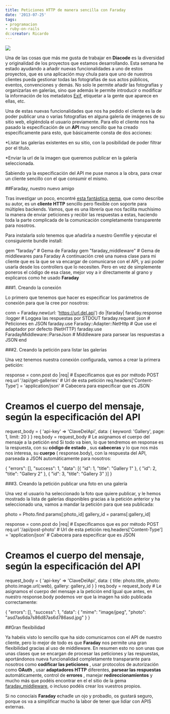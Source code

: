 ```yaml
---
title: Peticiones HTTP de manera sencilla con Faraday
date: '2013-07-25'
tags:
- programacion
- ruby-on-rails
dc:creator: Ricardo
---
```


![](http://blog.diacode.com/wp-content/uploads/2013/07/faraday1.jpg)

Una de las cosas que más me gusta de trabajar en 
**Diacode**
 es la diversidad y originalidad de los proyectos que estamos desarrollando. Esta semana he estado ayudando a añadir nuevas funcionalidades a uno de estos proyectos, que es una aplicación muy chula para que uno de nuestros clientes pueda gestionar todas las fotografías de sus actos públicos, eventos, convenciones y demás. No solo le permite añadir las fotografías y organizarlas en galerías, sino que además le permite introducir o modificar la información de los metadatos 
[Exif](http://es.wikipedia.org/wiki/Exchangeable_image_file_format), etiquetar a la gente que aparece en ellas, etc.


Una de estas nuevas funcionalidades que nos ha pedido el cliente es la de poder publicar una o varias fotografías en alguna galería de imágenes de su sitio web, eligiéndola el usuario previamente. Para ello el cliente nos ha pasado la especificación de un 
**API**
 muy sencillo que ha creado específicamente para esto, que básicamente consta de dos acciones:

*Listar las galerías existentes en su sitio, con la posibilidad de poder filtrar por el título.

	
*Enviar la url de la imagen que queremos publicar en la galería seleccionada.

<!--more-->Sabiendo ya la especificación del API me puse manos a la obra, para crear un cliente sencillo con el que consumir el mismo.

##Faraday, nuestro nuevo amigo

Tras investigar un poco, encontré 
[esta fantástica gema](https://github.com/lostisland/faraday), que como describe su autor, es un 
**cliente HTTP**
 sencillo pero flexible con soporte para múltiples backends. Vamos, que es una librería que nos facilita muchísimo la manera de enviar peticiones y recibir las respuestas a estas, haciendo toda la parte complicada de la comunicación completamente transparente para nosotros.

Para instalarla solo tenemos que añadirla a nuestro 
Gemfile y ejecutar el consiguiente 
bundle install:

gem "faraday"             # Gema de Faraday
gem "faraday_middleware"  # Gema de middlewares para Faraday
A continuación creé una nueva clase para mi cliente que es la que se va encargar de comunicarse con el API, y asi poder usarla desde los controllers que lo necesiten. Pero en vez de simplemente poneros el código de esa clase, mejor voy a ir directamente al grano y explicaros como he usado 
**Faraday**


###1. Creando la conexión

Lo primero que tenemos que hacer es especificar los parámetros de conexión para que la cree por nosotros:

conn = Faraday.new(url: 'https://url.del.api') do |faraday|
  faraday.response :logger                  # Loggea las respuestas por STDOUT
  faraday.request :json                     # Peticiones en JSON
  faraday.use Faraday::Adapter::NetHttp     # Que use el adaptador por defecto (NetHTTP)
  faraday.use FaradayMiddleware::ParseJson  # Middleware para parsear las respuestas a JSON
end

###2. Creando la petición para listar las galerías

Una vez tenemos nuestra conexión configurada, vamos a crear la primera petición:

response = conn.post do |req|                         # Especificamos que es por método POST
  req.url '/api/get-galleries'                        # Url de esta petición
  req.headers['Content-Type'] = 'application/json'    # Cabecera para especificar que es JSON

  # Creamos el cuerpo del mensaje, según la especificación del API
  request_body = {
    'api-key' => 'ClaveDelApi',
    data: {
      keyword: 'Gallery',
      page: 1,
      limit: 20
    }
  }
  req.body = request_body                             # Le asignamos el cuerpo del mensaje a la petición
end
Si todo va bien, lo que tendremos en 
response es la respuesta, con su 
**código de estado**
, sus 
**cabeceras**
 y lo que nos más nos interesa, su 
**cuerpo**
 (
response.body), con la respuesta del API, parseada a JSON automáticamente para nosotros:

{
    "errors": [],
    "success": 1,
    "data": [{
"id": 1,
"title": "Gallery 1"
    }, {
"id": 2,
"title": "Gallery 2"
    }, {
"id": 3,
"title": "Gallery 3"
    }]
}

###3. Creando la petición publicar una foto en una galería

Una vez el usuario ha seleccionado la foto que quiere publicar, y le hemos mostrado la lista de galerías disponibles gracias a la petición anterior y ha seleccionado una, vamos a mandar la petición para que sea publicada:

photo = Photo.find params[:photo_id]
gallery_id = params[:gallery_id]

response = conn.post do |req|                         # Especificamos que es por método POST
  req.url '/api/post-photo'                           # Url de esta petición
  req.headers['Content-Type'] = 'application/json'    # Cabecera para especificar que es JSON

  # Creamos el cuerpo del mensaje, según la especificación del API
  request_body = {
    'api-key' => 'ClaveDelApi',
    data: {
      title: photo.title,
      photo: photo.image.url(:web),
      gallery: gallery_id
    }
  }
  req.body = request_body                             # Le asignamos el cuerpo del mensaje a la petición
end
Igual que antes, en nuestro 
response.body podemos ver que la imagen ha sido publicada correctamente:

{
    "errors": [],
    "success": 1,
    "data": {
"mime": "image\/jpeg",
"photo": "asd7as6da7s86d87as6d786asd.jpg"
    }
}

##Gran flexibilidad

Ya habéis visto lo sencillo que ha sido comunicarnos con el API de nuestro cliente, pero lo mejor de todo es que 
**Faraday**
 nos permite una gran flexibilidad gracias al uso de middleware. En resumen esto no son unas que unas clases que se encargan de procesar las peticiones y las respuestas, aportándonos nueva funcionalidad completamente transparante para nosotros como 
**codificar las peticiones**
, usar protocolos de autorización como 
**OAuth**
, usar 
**adaptadores HTTP**
 diferentes, 
**parsear las respuestas**
 automáticamente, control de 
**errores**
, manejar 
**redireccionamientos**
 y mucho más que podéis encontrar en el el sitio de la gema 
[faraday_middleware](https://github.com/lostisland/faraday_middleware), o incluso podéis crear los vuestros propios.

Si no conocíais 
**Faraday**
 echadle un ojo y probadlo, os gustará seguro, porque os va a simplificar mucho la labor de tener que lidiar con APIS externas.
